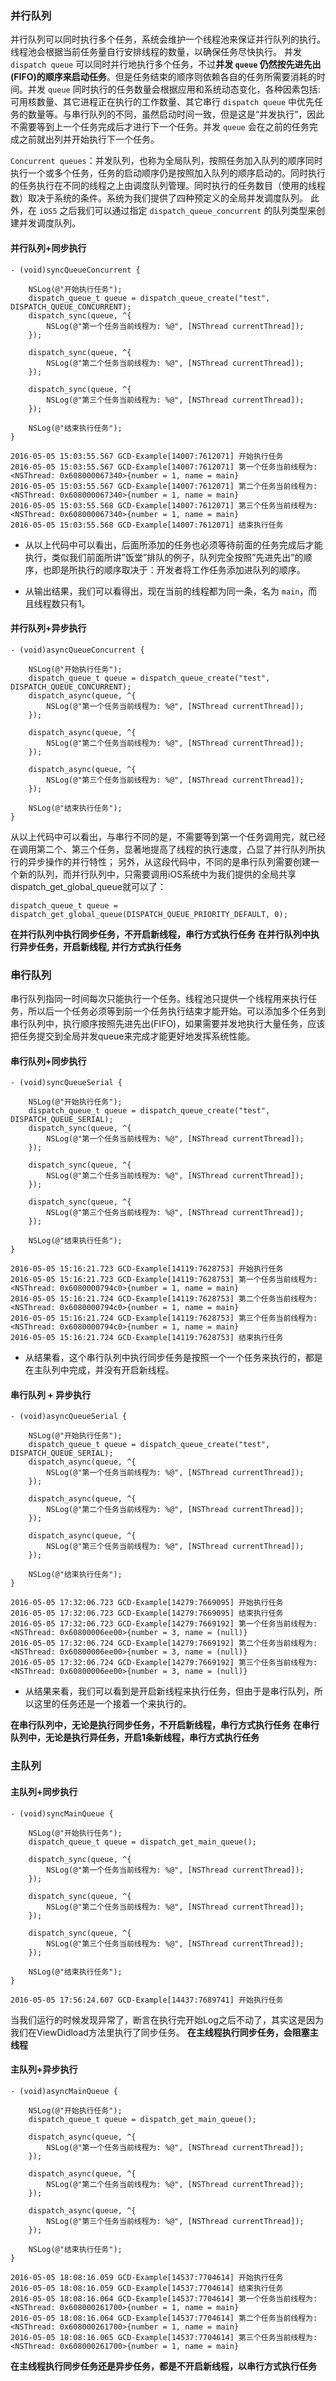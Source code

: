 
### 并行队列

并行队列可以同时执行多个任务，系统会维护一个线程池来保证并行队列的执行。线程池会根据当前任务量自行安排线程的数量，以确保任务尽快执行。
并发 `dispatch queue` 可以同时并行地执行多个任务，不过**并发 `queue` 仍然按先进先出(FIFO)的顺序来启动任务**。但是任务结束的顺序则依赖各自的任务所需要消耗的时间。并发 `queue` 同时执行的任务数量会根据应用和系统动态变化，各种因素包括:可用核数量、其它进程正在执行的工作数量、其它串行 `dispatch queue` 中优先任务的数量等。与串行队列的不同，虽然启动时间一致，但是这是“并发执行”，因此不需要等到上一个任务完成后才进行下一个任务。并发 `queue` 会在之前的任务完成之前就出列并开始执行下一个任务。

`Concurrent queues`：并发队列，也称为全局队列，按照任务加入队列的顺序同时执行一个或多个任务，任务的启动顺序仍是按照加入队列的顺序启动的。同时执行的任务执行在不同的线程之上由调度队列管理。同时执行的任务数目（使用的线程数）取决于系统的条件。系统为我们提供了四种预定义的全局并发调度队列。
此外，在 `iOS5` 之后我们可以通过指定 `dispatch_queue_concurrent` 的队列类型来创建并发调度队列。

#### 并行队列+同步执行
```
- (void)syncQueueConcurrent {
    
    NSLog(@"开始执行任务");
    dispatch_queue_t queue = dispatch_queue_create("test", DISPATCH_QUEUE_CONCURRENT);
    dispatch_sync(queue, ^{
        NSLog(@"第一个任务当前线程为: %@", [NSThread currentThread]);
    });
    
    dispatch_sync(queue, ^{
        NSLog(@"第二个任务当前线程为: %@", [NSThread currentThread]);
    });

    dispatch_sync(queue, ^{
        NSLog(@"第三个任务当前线程为: %@", [NSThread currentThread]);
    });
    
    NSLog(@"结束执行任务");
}
```

```
2016-05-05 15:03:55.567 GCD-Example[14007:7612071] 开始执行任务
2016-05-05 15:03:55.567 GCD-Example[14007:7612071] 第一个任务当前线程为: <NSThread: 0x608000067340>{number = 1, name = main}
2016-05-05 15:03:55.567 GCD-Example[14007:7612071] 第二个任务当前线程为: <NSThread: 0x608000067340>{number = 1, name = main}
2016-05-05 15:03:55.568 GCD-Example[14007:7612071] 第三个任务当前线程为: <NSThread: 0x608000067340>{number = 1, name = main}
2016-05-05 15:03:55.568 GCD-Example[14007:7612071] 结束执行任务
```

* 从以上代码中可以看出，后面所添加的任务也必须等待前面的任务完成后才能执行，类似我们前面所讲”饭堂”排队的例子，队列完全按照”先进先出”的顺序，也即是所执行的顺序取决于：开发者将工作任务添加进队列的顺序。

* 从输出结果，我们可以看得出，现在当前的线程都为同一条，名为 `main`，而且线程数只有1。

#### 并行队列+异步执行

```
- (void)asyncQueueConcurrent {
    
    NSLog(@"开始执行任务");
    dispatch_queue_t queue = dispatch_queue_create("test", DISPATCH_QUEUE_CONCURRENT);
    dispatch_async(queue, ^{
        NSLog(@"第一个任务当前线程为: %@", [NSThread currentThread]);
    });
    
    dispatch_async(queue, ^{
        NSLog(@"第二个任务当前线程为: %@", [NSThread currentThread]);
    });
    
    dispatch_async(queue, ^{
        NSLog(@"第三个任务当前线程为: %@", [NSThread currentThread]);
    });
    
    NSLog(@"结束执行任务");
}
```

从以上代码中可以看出，与串行不同的是，不需要等到第一个任务调用完，就已经在调用第二个、第三个任务，显著地提高了线程的执行速度，凸显了并行队列所执行的异步操作的并行特性；
另外，从这段代码中，不同的是串行队列需要创建一个新的队列，而并行队列中，只需要调用iOS系统中为我们提供的全局共享dispatch_get_global_queue就可以了：
```
dispatch_queue_t queue = dispatch_get_global_queue(DISPATCH_QUEUE_PRIORITY_DEFAULT, 0);
```

**在并行队列中执行同步任务，不开启新线程，串行方式执行任务**
**在并行队列中执行异步任务，开启新线程, 并行方式执行任务**

### 串行队列

串行队列指同一时间每次只能执行一个任务。线程池只提供一个线程用来执行任务，所以后一个任务必须等到前一个任务执行结束才能开始。可以添加多个任务到串行队列中，执行顺序按照先进先出(FIFO)，如果需要并发地执行大量任务，应该把任务提交到全局并发queue来完成才能更好地发挥系统性能。

#### 串行队列+同步执行

```
- (void)syncQueueSerial {
    
    NSLog(@"开始执行任务");
    dispatch_queue_t queue = dispatch_queue_create("test", DISPATCH_QUEUE_SERIAL);
    dispatch_sync(queue, ^{
        NSLog(@"第一个任务当前线程为: %@", [NSThread currentThread]);
    });
    
    dispatch_sync(queue, ^{
        NSLog(@"第二个任务当前线程为: %@", [NSThread currentThread]);
    });
    
    dispatch_sync(queue, ^{
        NSLog(@"第三个任务当前线程为: %@", [NSThread currentThread]);
    });
    
    NSLog(@"结束执行任务");
}
```

```
2016-05-05 15:16:21.723 GCD-Example[14119:7628753] 开始执行任务
2016-05-05 15:16:21.723 GCD-Example[14119:7628753] 第一个任务当前线程为: <NSThread: 0x6080000794c0>{number = 1, name = main}
2016-05-05 15:16:21.724 GCD-Example[14119:7628753] 第二个任务当前线程为: <NSThread: 0x6080000794c0>{number = 1, name = main}
2016-05-05 15:16:21.724 GCD-Example[14119:7628753] 第三个任务当前线程为: <NSThread: 0x6080000794c0>{number = 1, name = main}
2016-05-05 15:16:21.724 GCD-Example[14119:7628753] 结束执行任务
```

* 从结果看，这个串行队列中执行同步任务是按照一个一个任务来执行的，都是在主队列中完成，并没有开启新线程。


#### 串行队列 + 异步执行

```
- (void)asyncQueueSerial {
    
    NSLog(@"开始执行任务");
    dispatch_queue_t queue = dispatch_queue_create("test", DISPATCH_QUEUE_SERIAL);
    dispatch_async(queue, ^{
        NSLog(@"第一个任务当前线程为: %@", [NSThread currentThread]);
    });
    
    dispatch_async(queue, ^{
        NSLog(@"第二个任务当前线程为: %@", [NSThread currentThread]);
    });
    
    dispatch_async(queue, ^{
        NSLog(@"第三个任务当前线程为: %@", [NSThread currentThread]);
    });
    
    NSLog(@"结束执行任务");
}
```

```
2016-05-05 17:32:06.723 GCD-Example[14279:7669095] 开始执行任务
2016-05-05 17:32:06.723 GCD-Example[14279:7669095] 结束执行任务
2016-05-05 17:32:06.723 GCD-Example[14279:7669192] 第一个任务当前线程为: <NSThread: 0x60800006ee00>{number = 3, name = (null)}
2016-05-05 17:32:06.724 GCD-Example[14279:7669192] 第二个任务当前线程为: <NSThread: 0x60800006ee00>{number = 3, name = (null)}
2016-05-05 17:32:06.724 GCD-Example[14279:7669192] 第三个任务当前线程为: <NSThread: 0x60800006ee00>{number = 3, name = (null)}
```

* 从结果来看，我们可以看到是开启新线程来执行任务，但由于是串行队列，所以这里的任务还是一个接着一个来执行的。

**在串行队列中，无论是执行同步任务，不开启新线程，串行方式执行任务**
**在串行队列中，无论是执行异任务，开启1条新线程，串行方式执行任务**

### 主队列

#### 主队列+同步执行

```
- (void)syncMainQueue {
    
    NSLog(@"开始执行任务");
    dispatch_queue_t queue = dispatch_get_main_queue();
    
    dispatch_sync(queue, ^{
        NSLog(@"第一个任务当前线程为: %@", [NSThread currentThread]);
    });
    
    dispatch_sync(queue, ^{
        NSLog(@"第二个任务当前线程为: %@", [NSThread currentThread]);
    });
    
    dispatch_sync(queue, ^{
        NSLog(@"第三个任务当前线程为: %@", [NSThread currentThread]);
    });
    
    NSLog(@"结束执行任务");
}
```

```
2016-05-05 17:56:24.607 GCD-Example[14437:7689741] 开始执行任务
```

当我们运行的时候发现异常了，断言在执行完开始Log之后不动了，其实这是因为我们在ViewDidload方法里执行了同步任务。
**在主线程执行同步任务，会阻塞主线程**

#### 主队列+异步执行

```
- (void)asyncMainQueue {
    
    NSLog(@"开始执行任务");
    dispatch_queue_t queue = dispatch_get_main_queue();
    
    dispatch_async(queue, ^{
        NSLog(@"第一个任务当前线程为: %@", [NSThread currentThread]);
    });
    
    dispatch_async(queue, ^{
        NSLog(@"第二个任务当前线程为: %@", [NSThread currentThread]);
    });
    
    dispatch_async(queue, ^{
        NSLog(@"第三个任务当前线程为: %@", [NSThread currentThread]);
    });
    
    NSLog(@"结束执行任务");
}
```

```
2016-05-05 18:08:16.059 GCD-Example[14537:7704614] 开始执行任务
2016-05-05 18:08:16.059 GCD-Example[14537:7704614] 结束执行任务
2016-05-05 18:08:16.064 GCD-Example[14537:7704614] 第一个任务当前线程为: <NSThread: 0x608000261700>{number = 1, name = main}
2016-05-05 18:08:16.064 GCD-Example[14537:7704614] 第二个任务当前线程为: <NSThread: 0x608000261700>{number = 1, name = main}
2016-05-05 18:08:16.065 GCD-Example[14537:7704614] 第三个任务当前线程为: <NSThread: 0x608000261700>{number = 1, name = main}
```

**在主线程执行同步任务还是异步任务，都是不开启新线程，以串行方式执行任务**
